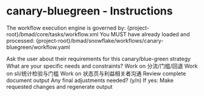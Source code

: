 # canary-bluegreen - Instructions

<critical>The workflow execution engine is governed by: {project-root}/bmad/core/tasks/workflow.xml</critical>
<critical>You MUST have already loaded and processed: {project-root}/bmad/snowflake/workflows/canary-bluegreen/workflow.yaml</critical>

<workflow>

<step n="1" goal="Understand Requirements">
<action>Ask the user about their requirements for this canary/blue-green strategy</action>
<ask>What are your specific needs and constraints?</ask>
</step>

<step n="2" goal="分流/门槛/回退">
<action>Work on 分流/门槛/回退</action>
<template-output section="strategy"/>
</step>

<step n="3" goal="SLI/统计检验与门槛">
<action>Work on sli/统计检验与门槛</action>
<template-output section="metrics"/>
</step>

<step n="4" goal="状态页与利益相关者沟通">
<action>Work on 状态页与利益相关者沟通</action>
<template-output section="comms"/>
</step>

<step n="5" goal="Review and Finalize">
<action>Review complete document output</action>
<ask>Any final adjustments needed? (y/n)</ask>
<check>If yes:</check>
  <action>Make requested changes and regenerate output</action>
</step>

</workflow>
